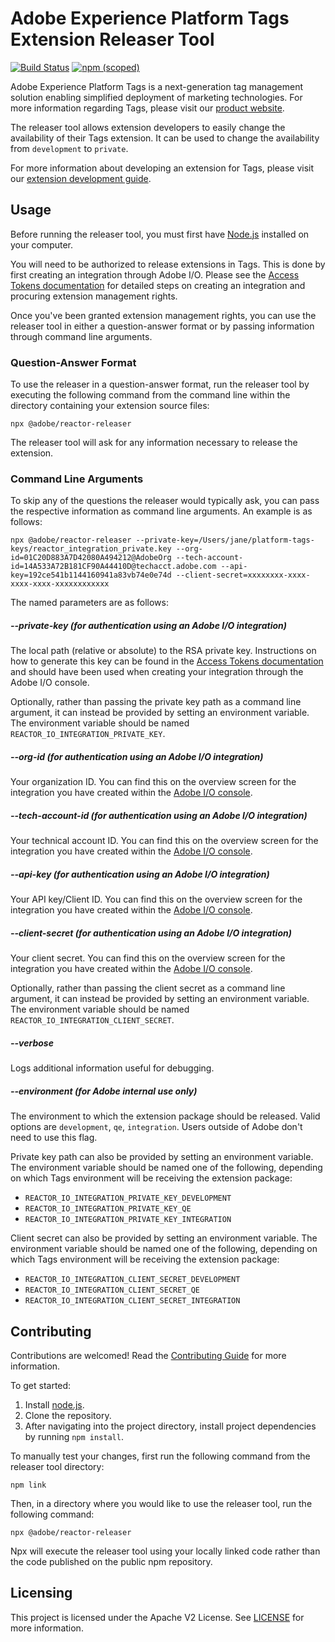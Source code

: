 # Adobe Experience Platform Tags Extension Releaser Tool

[![Build Status](https://travis-ci.com/adobe/reactor-releaser.svg?branch=master)](https://travis-ci.com/adobe/reactor-releaser)
[![npm (scoped)](https://img.shields.io/npm/v/@adobe/reactor-releaser.svg?style=flat)](https://www.npmjs.com/package/@adobe/reactor-releaser)

Adobe Experience Platform Tags is a next-generation tag management solution enabling simplified deployment of marketing technologies. For more information regarding Tags, please visit our [product website](http://www.adobe.com/enterprise/cloud-platform/launch.html).

The releaser tool allows extension developers to easily change the availability of their Tags extension. It can be used to change the availability from `development` to `private`.

For more information about developing an extension for Tags, please visit our [extension development guide](https://experienceleague.adobe.com/docs/experience-platform/tags/extension-dev/overview.html).

## Usage

Before running the releaser tool, you must first have [Node.js](https://nodejs.org/en/) installed on your computer.

You will need to be authorized to release extensions in Tags. This is done by first creating an integration through Adobe I/O. Please see the [Access Tokens documentation](https://experienceleague.adobe.com/docs/experience-platform/landing/platform-apis/api-authentication.html) for detailed steps on creating an integration and procuring extension management rights.

Once you've been granted extension management rights, you can use the releaser tool in either a question-answer format or by passing information through command line arguments.

### Question-Answer Format

To use the releaser in a question-answer format, run the releaser tool by executing the following command from the command line within the directory containing your extension source files:

```
npx @adobe/reactor-releaser
```

The releaser tool will ask for any information necessary to release the extension.

### Command Line Arguments

To skip any of the questions the releaser would typically ask, you can pass the respective information as command line arguments. An example is as follows:

```
npx @adobe/reactor-releaser --private-key=/Users/jane/platform-tags-keys/reactor_integration_private.key --org-id=01C20D883A7D42080A494212@AdobeOrg --tech-account-id=14A533A72B181CF90A44410D@techacct.adobe.com --api-key=192ce541b1144160941a83vb74e0e74d --client-secret=xxxxxxxx-xxxx-xxxx-xxxx-xxxxxxxxxxxx
```

The named parameters are as follows:

##### --private-key (for authentication using an Adobe I/O integration)

The local path (relative or absolute) to the RSA private key. Instructions on how to generate this key can be found in the [Access Tokens documentation](https://developer.adobelaunch.com/api/guides/access_tokens/) and should have been used when creating your integration through the Adobe I/O console.

Optionally, rather than passing the private key path as a command line argument, it can instead be provided by setting an environment variable. The environment variable should be named `REACTOR_IO_INTEGRATION_PRIVATE_KEY`.

##### --org-id (for authentication using an Adobe I/O integration)

Your organization ID. You can find this on the overview screen for the integration you have created within the [Adobe I/O console](https://console.adobe.io).

##### --tech-account-id (for authentication using an Adobe I/O integration)

Your technical account ID. You can find this on the overview screen for the integration you have created within the [Adobe I/O console](https://console.adobe.io).

##### --api-key (for authentication using an Adobe I/O integration)

Your API key/Client ID. You can find this on the overview screen for the integration you have created within the [Adobe I/O console](https://console.adobe.io).

##### --client-secret (for authentication using an Adobe I/O integration)

Your client secret. You can find this on the overview screen for the integration you have created within the [Adobe I/O console](https://console.adobe.io).

Optionally, rather than passing the client secret as a command line argument, it can instead be provided by setting an environment variable. The environment variable should be named `REACTOR_IO_INTEGRATION_CLIENT_SECRET`.

##### --verbose

Logs additional information useful for debugging.

##### --environment (for Adobe internal use only)

The environment to which the extension package should be released. Valid options are `development`, `qe`, `integration`. Users outside of Adobe don't need to use this flag.

Private key path can also be provided by setting an environment variable. The environment variable should be named one of the following, depending on which Tags environment will be receiving the extension package:

* `REACTOR_IO_INTEGRATION_PRIVATE_KEY_DEVELOPMENT`
* `REACTOR_IO_INTEGRATION_PRIVATE_KEY_QE`
* `REACTOR_IO_INTEGRATION_PRIVATE_KEY_INTEGRATION`

Client secret can also be provided by setting an environment variable. The environment variable should be named one of the following, depending on which Tags environment will be receiving the extension package:

* `REACTOR_IO_INTEGRATION_CLIENT_SECRET_DEVELOPMENT`
* `REACTOR_IO_INTEGRATION_CLIENT_SECRET_QE`
* `REACTOR_IO_INTEGRATION_CLIENT_SECRET_INTEGRATION`

## Contributing

Contributions are welcomed! Read the [Contributing Guide](CONTRIBUTING.md) for more information.

To get started:

1. Install [node.js](https://nodejs.org/).
3. Clone the repository.
4. After navigating into the project directory, install project dependencies by running `npm install`.

To manually test your changes, first run the following command from the releaser tool directory:

```
npm link
```

Then, in a directory where you would like to use the releaser tool, run the following command:

```
npx @adobe/reactor-releaser
```

Npx will execute the releaser tool using your locally linked code rather than the code published on the public npm repository.

## Licensing

This project is licensed under the Apache V2 License. See [LICENSE](LICENSE) for more information.
